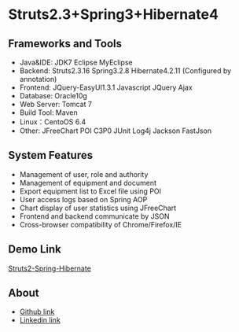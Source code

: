 ﻿Struts2.3+Spring3+Hibernate4
===============

Frameworks and Tools
-----------------------------------
* Java&IDE: JDK7 Eclipse MyEclipse
* Backend:  Struts2.3.16 Spring3.2.8 Hibernate4.2.11 (Configured by annotation)
* Frontend: JQuery-EasyUI1.3.1 Javascript JQuery Ajax
* Database: Oracle10g
* Web Server: Tomcat 7
* Build Tool: Maven
* Linux：CentoOS 6.4
* Other: JFreeChart POI C3P0 JUnit Log4j Jackson FastJson

System Features
-----------------------------------
* Management of user, role and authority
* Management of equipment and document
* Export equipment list to Excel file using POI
* User access logs based on Spring AOP
* Chart display of user statistics using JFreeChart
* Frontend and backend communicate by JSON
* Cross-browser compatibility of Chrome/Firefox/IE

Demo Link
-----------------------------------
[Struts2-Spring-Hibernate](http://141.117.68.121/zhibing_ssh/)

About
-----------------------------------
* [Github link](https://github.com/ZhibingXie)
* [Linkedin link](http://www.linkedin.com/in/zhibingxie)